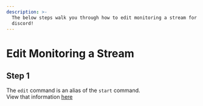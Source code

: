 ```yaml
---
description: >-
  The below steps walk you through how to edit monitoring a stream for your
  discord!
---
```


# Edit Monitoring a Stream

## Step 1

The `edit` command is an alias of the `start` command.  
View that information [here](start-monitoring-a-stream.md)

